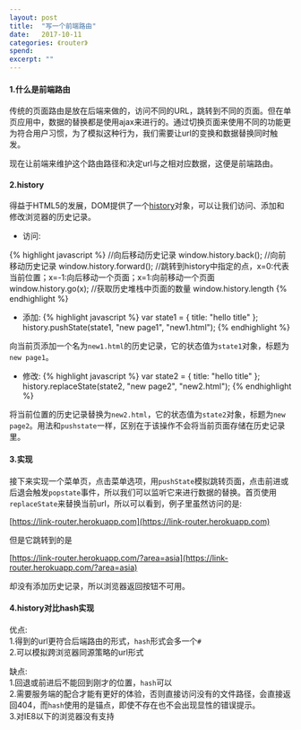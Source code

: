 ```yaml
---
layout: post
title:  "写一个前端路由"
date:   2017-10-11
categories: 《router》
spend: 
excerpt: ""
---
```


#### 1.什么是前端路由

传统的页面路由是放在后端来做的，访问不同的URL，跳转到不同的页面。但在单页应用中，数据的替换都是使用ajax来进行的。通过切换页面来使用不同的功能更为符合用户习惯，为了模拟这种行为，我们需要让url的变换和数据替换同时触发。

现在让前端来维护这个路由路径和决定url与之相对应数据，这便是前端路由。

#### 2.history
得益于HTML5的发展，DOM提供了一个[history](https://developer.mozilla.org/zh-CN/docs/Web/API/History_API)对象，可以让我们访问、添加和修改浏览器的历史记录。

* 访问:

{% highlight javascript %}
//向后移动历史记录
window.history.back();
//向前移动历史记录
window.history.forward();
//跳转到history中指定的点，x=0:代表当前位置；x=-1:向后移动一个页面；x=1:向前移动一个页面
window.history.go(x);
//获取历史堆栈中页面的数量
window.history.length
{% endhighlight %}

* 添加:
{% highlight javascript %}
var state1 = { title: "hello title" };
history.pushState(state1, "new page1", "new1.html");
{% endhighlight %}

向当前页添加一个名为`new1.html`的历史记录，它的状态值为`state1`对象，标题为`new page1`。

* 修改:
{% highlight javascript %}
var state2 = { title: "hello title" };
history.replaceState(state2, "new page2", "new2.html");
{% endhighlight %}

将当前位置的历史记录替换为`new2.html`，它的状态值为`state2`对象，标题为`new page2`。用法和`pushstate`一样，区别在于该操作不会将当前页面存储在历史记录里。

#### 3.实现

接下来实现一个菜单页，点击菜单选项，用`pushState`模拟跳转页面，点击前进或后退会触发`popstate`事件，所以我们可以监听它来进行数据的替换。首页使用`replaceState`来替换当前url，所以可以看到，例子里虽然访问的是: 

[https://link-router.herokuapp.com](https://link-router.herokuapp.com) 

但是它跳转到的是
 
[https://link-router.herokuapp.com/?area=asia](https://link-router.herokuapp.com/?area=asia)

却没有添加历史记录，所以浏览器返回按钮不可用。


#### 4.history对比hash实现

优点:  
1.得到的url更符合后端路由的形式，`hash`形式会多一个`#`  
2.可以模拟跨浏览器同源策略的url形式

缺点:  
1.回退或前进后不能回到刚才的位置，`hash`可以  
2.需要服务端的配合才能有更好的体验，否则直接访问没有的文件路径，会直接返回404，而`hash`使用的是锚点，即使不存在也不会出现显性的错误提示。  
3.对IE8以下的浏览器没有支持